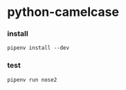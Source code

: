 # python-camelcase


### install

```
pipenv install --dev
```

### test
```
pipenv run nose2  
```


